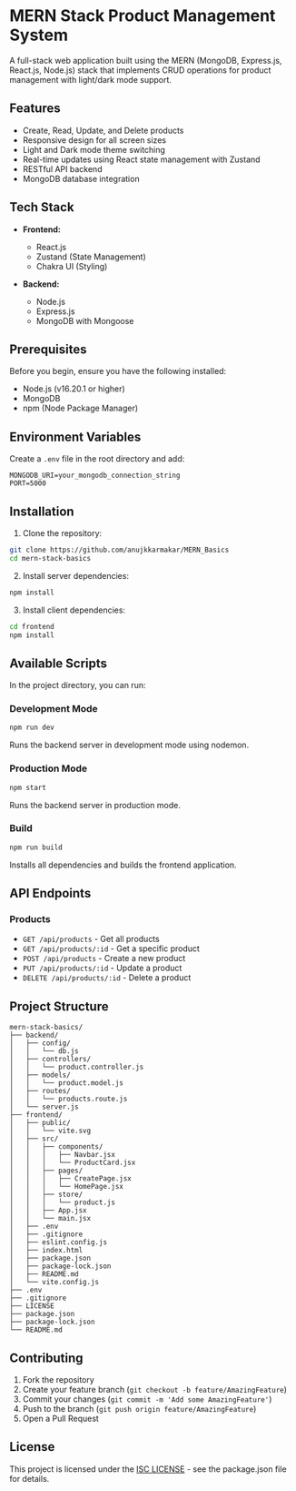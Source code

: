 # MERN Stack Product Management System

A full-stack web application built using the MERN (MongoDB, Express.js, React.js, Node.js) stack that implements CRUD operations for product management with light/dark mode support.

## Features

- Create, Read, Update, and Delete products
- Responsive design for all screen sizes
- Light and Dark mode theme switching
- Real-time updates using React state management with Zustand
- RESTful API backend
- MongoDB database integration

## Tech Stack

- **Frontend:**
  - React.js
  - Zustand (State Management)
  - Chakra UI (Styling)

- **Backend:**
  - Node.js
  - Express.js
  - MongoDB with Mongoose

## Prerequisites

Before you begin, ensure you have the following installed:
- Node.js (v16.20.1 or higher)
- MongoDB
- npm (Node Package Manager)

## Environment Variables

Create a `.env` file in the root directory and add:

```env
MONGODB_URI=your_mongodb_connection_string
PORT=5000
```

## Installation

1. Clone the repository:
```bash
git clone https://github.com/anujkkarmakar/MERN_Basics
cd mern-stack-basics
```

2. Install server dependencies:
```bash
npm install
```

3. Install client dependencies:
```bash
cd frontend
npm install
```

## Available Scripts

In the project directory, you can run:

### Development Mode
```bash
npm run dev
```
Runs the backend server in development mode using nodemon.

### Production Mode
```bash
npm start
```
Runs the backend server in production mode.

### Build
```bash
npm run build
```
Installs all dependencies and builds the frontend application.

## API Endpoints

### Products

- `GET /api/products` - Get all products
- `GET /api/products/:id` - Get a specific product
- `POST /api/products` - Create a new product
- `PUT /api/products/:id` - Update a product
- `DELETE /api/products/:id` - Delete a product

## Project Structure

```
mern-stack-basics/
├── backend/
│   ├── config/
│   │   └── db.js
│   ├── controllers/
│   │   └── product.controller.js
│   ├── models/
│   │   └── product.model.js
│   ├── routes/
│   │   └── products.route.js
│   └── server.js
├── frontend/
│   ├── public/
│   │   └── vite.svg
│   ├── src/
│   │   ├── components/
│   │   │   ├── Navbar.jsx
│   │   │   └── ProductCard.jsx
│   │   ├── pages/
│   │   │   ├── CreatePage.jsx
│   │   │   └── HomePage.jsx
│   │   ├── store/
│   │   │   └── product.js
│   │   ├── App.jsx
│   │   └── main.jsx
│   ├── .env
│   ├── .gitignore
│   ├── eslint.config.js
│   ├── index.html
│   ├── package.json
│   ├── package-lock.json
│   ├── README.md
│   └── vite.config.js
├── .env
├── .gitignore
├── LICENSE
├── package.json
├── package-lock.json
└── README.md
```

## Contributing

1. Fork the repository
2. Create your feature branch (`git checkout -b feature/AmazingFeature`)
3. Commit your changes (`git commit -m 'Add some AmazingFeature'`)
4. Push to the branch (`git push origin feature/AmazingFeature`)
5. Open a Pull Request

## License

This project is licensed under the [ISC LICENSE](LICENSE) - see the package.json file for details.